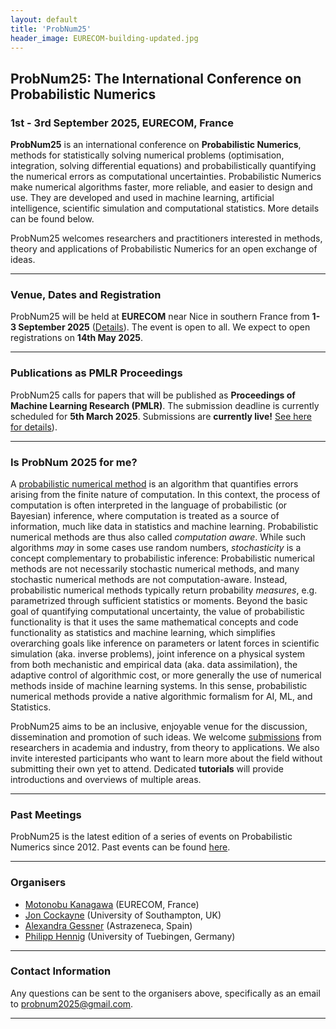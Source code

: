 ```yaml
---
layout: default
title: 'ProbNum25'
header_image: EURECOM-building-updated.jpg
---
```

## ProbNum25: The International Conference on Probabilistic Numerics
### 1st - 3rd September 2025, EURECOM, France


**ProbNum25** is an international conference on **Probabilistic Numerics**, methods for statistically solving numerical problems (optimisation, integration, solving differential equations) and probabilistically quantifying the numerical errors as computational uncertainties. Probabilistic Numerics make numerical algorithms faster, more reliable, and easier to design and use. They are developed and used in machine learning, artificial intelligence, scientific simulation and computational statistics. More details can be found below. 

ProbNum25 welcomes researchers and practitioners interested in methods, theory and applications of Probabilistic Numerics for an open exchange of ideas.

--- 
### Venue, Dates and Registration

ProbNum25 will be held at **EURECOM** near Nice in southern France from **1-3 September 2025** ([Details](/venue.html)).  The event is open to all. We expect to open registrations on **14th May 2025**.

--- 
### Publications as PMLR Proceedings
ProbNum25 calls for papers that will be published as **Proceedings of Machine Learning Research (PMLR)**. The submission deadline is currently scheduled for **5th March 2025**. Submissions are **currently live!** [See here for details](/submissions.html)).

---
### Is ProbNum 2025 for me?

A [probabilistic numerical method](https://en.wikipedia.org/wiki/Probabilistic_numerics) is an algorithm that quantifies errors arising from the finite nature of computation. In this context, the process of computation is often interpreted in the language of probabilistic (or Bayesian) inference, where computation is treated as a source of information, much like data in statistics and machine learning. Probabilistic numerical methods are thus also called *computation aware*. While such algorithms *may* in some cases use random numbers, *stochasticity* is a concept complementary to probabilistic inference: Probabilistic numerical methods are not necessarily stochastic numerical methods, and many stochastic numerical methods are not computation-aware. Instead, probabilistic numerical methods typically return probability *measures*, e.g. parametrized through sufficient statistics or moments. Beyond the basic goal of quantifying computational uncertainty, the value of probabilistic functionality is that it uses the same mathematical concepts and code functionality as statistics and machine learning, which simplifies overarching goals like inference on parameters or latent forces in scientific simulation (aka. inverse problems), joint inference on a physical system from both mechanistic and empirical data (aka. data assimilation), the adaptive control of algorithmic cost, or more generally the use of numerical methods inside of machine learning systems. In this sense, probabilistic numerical methods provide a native algorithmic formalism for AI, ML, and Statistics.

ProbNum25 aims to be an inclusive, enjoyable venue for the discussion, dissemination and promotion of such ideas. We welcome [submissions](/submissions.html) from researchers in academia and industry, from theory to applications. We also invite interested participants who want to learn more about the field without submitting their own yet to attend. Dedicated **tutorials** will provide introductions and overviews of multiple areas.

---
### Past Meetings
ProbNum25 is the latest edition of a series of events on Probabilistic Numerics since 2012. Past events can be found [here](https://www.probabilistic-numerics.org/meetings/).

---
### Organisers  

- [Motonobu Kanagawa](https://sites.google.com/site/motonobukanagawa/) (EURECOM, France)
- [Jon Cockayne](https://joncockayne.me/) (University of Southampton, UK)
- [Alexandra Gessner](https://github.com/alpiges) (Astrazeneca, Spain)
- [Philipp Hennig](https://uni-tuebingen.de/en/fakultaeten/mathematisch-naturwissenschaftliche-fakultaet/fachbereiche/informatik/lehrstuehle/methods-of-machine-learning/start/) (University of Tuebingen, Germany)

---
### Contact Information
Any questions can be sent to the organisers above, specifically as an email to [probnum2025@gmail.com](mailto:probnum2025@gmail.com).

---


